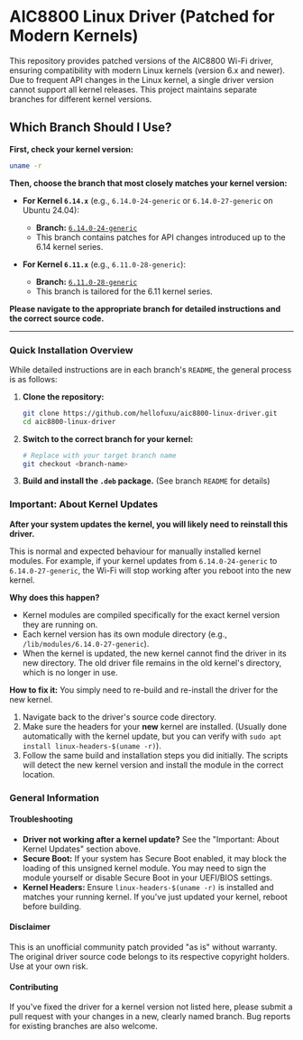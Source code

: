 # AIC8800 Linux Driver (Patched for Modern Kernels)

This repository provides patched versions of the AIC8800 Wi-Fi driver, ensuring compatibility with modern Linux kernels (version 6.x and newer). Due to frequent API changes in the Linux kernel, a single driver version cannot support all kernel releases. This project maintains separate branches for different kernel versions.

## Which Branch Should I Use?

**First, check your kernel version:**
```bash
uname -r
```

**Then, choose the branch that most closely matches your kernel version:**

*   **For Kernel `6.14.x`** (e.g., `6.14.0-24-generic` or `6.14.0-27-generic` on Ubuntu 24.04):
    *   **Branch:** [`6.14.0-24-generic`](https://github.com/hellofuxu/aic8800-linux-driver/tree/6.14.0-24-generic)
    *   This branch contains patches for API changes introduced up to the 6.14 kernel series.

*   **For Kernel `6.11.x`** (e.g., `6.11.0-28-generic`):
    *   **Branch:** [`6.11.0-28-generic`](https://github.com/hellofuxu/aic8800-linux-driver/tree/6.11.0-28-generic)
    *   This branch is tailored for the 6.11 kernel series.

**Please navigate to the appropriate branch for detailed instructions and the correct source code.**

---

### Quick Installation Overview

While detailed instructions are in each branch's `README`, the general process is as follows:

1.  **Clone the repository:**
    ```bash
    git clone https://github.com/hellofuxu/aic8800-linux-driver.git
    cd aic8800-linux-driver
    ```

2.  **Switch to the correct branch for your kernel:**
    ```bash
    # Replace with your target branch name
    git checkout <branch-name> 
    ```

3.  **Build and install the `.deb` package.** (See branch `README` for details)

### Important: About Kernel Updates

**After your system updates the kernel, you will likely need to reinstall this driver.**

This is normal and expected behaviour for manually installed kernel modules. For example, if your kernel updates from `6.14.0-24-generic` to `6.14.0-27-generic`, the Wi-Fi will stop working after you reboot into the new kernel.

**Why does this happen?**
*   Kernel modules are compiled specifically for the exact kernel version they are running on.
*   Each kernel version has its own module directory (e.g., `/lib/modules/6.14.0-27-generic`).
*   When the kernel is updated, the new kernel cannot find the driver in its new directory. The old driver file remains in the old kernel's directory, which is no longer in use.

**How to fix it:**
You simply need to re-build and re-install the driver for the new kernel.
1.  Navigate back to the driver's source code directory.
2.  Make sure the headers for your **new** kernel are installed. (Usually done automatically with the kernel update, but you can verify with `sudo apt install linux-headers-$(uname -r)`).
3.  Follow the same build and installation steps you did initially. The scripts will detect the new kernel version and install the module in the correct location.

### General Information

#### Troubleshooting

*   **Driver not working after a kernel update?** See the "Important: About Kernel Updates" section above.
*   **Secure Boot:** If your system has Secure Boot enabled, it may block the loading of this unsigned kernel module. You may need to sign the module yourself or disable Secure Boot in your UEFI/BIOS settings.
*   **Kernel Headers:** Ensure `linux-headers-$(uname -r)` is installed and matches your running kernel. If you've just updated your kernel, reboot before building.

#### Disclaimer

This is an unofficial community patch provided "as is" without warranty. The original driver source code belongs to its respective copyright holders. Use at your own risk.

#### Contributing

If you've fixed the driver for a kernel version not listed here, please submit a pull request with your changes in a new, clearly named branch. Bug reports for existing branches are also welcome.
